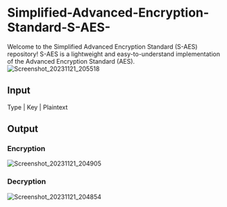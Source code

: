 # Simplified-Advanced-Encryption-Standard-S-AES-
Welcome to the Simplified Advanced Encryption Standard (S-AES) repository! S-AES is a lightweight and easy-to-understand implementation of the Advanced Encryption Standard (AES).
![Screenshot_20231121_205518](https://github.com/nayera540/Simplified-Advanced-Encryption-Standard-S-AES-/assets/69148381/5168ea81-3202-432a-8a8c-d2faa0479fe1)


## Input
Type | Key | Plaintext
## Output

### Encryption
![Screenshot_20231121_204905](https://github.com/nayera540/Simplified-Advanced-Encryption-Standard-S-AES-/assets/69148381/bf6e172f-cfcd-4994-868b-ea92857e75a2)

### Decryption
![Screenshot_20231121_204854](https://github.com/nayera540/Simplified-Advanced-Encryption-Standard-S-AES-/assets/69148381/ae5d3a04-e399-4366-9f02-6896e6ab39d2)



